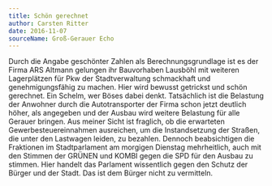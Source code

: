 ```yaml
---
title: Schön gerechnet
author: Carsten Ritter
date: 2016-11-07
sourceName: Groß-Gerauer Echo
---
```


Durch die Angabe geschönter Zahlen als Berechnungsgrundlage ist es der Firma ARS Altmann gelungen ihr Bauvorhaben Lausböhl mit weiteren Lagerplätzen für Pkw der Stadtverwaltung schmackhaft und genehmigungsfähig zu machen. Hier wird bewusst getrickst und schön gerechnet. Ein Schelm, wer Böses dabei denkt. Tatsächlich ist die Belastung der Anwohner durch die Autotransporter der Firma schon jetzt deutlich höher, als angegeben und der Ausbau wird weitere Belastung für alle Gerauer bringen. Aus meiner Sicht ist fraglich, ob die erwarteten Gewerbesteuereinnahmen ausreichen, um die Instandsetzung der Straßen, die unter den Lastwagen leiden, zu bezahlen. Dennoch beabsichtigen die Fraktionen im Stadtparlament am morgigen Dienstag mehrheitlich, auch mit den Stimmen der GRÜNEN und KOMBI gegen die SPD für den Ausbau zu stimmen. Hier handelt das Parlament wissentlich gegen den Schutz der Bürger und der Stadt. Das ist dem Bürger nicht zu vermitteln.

